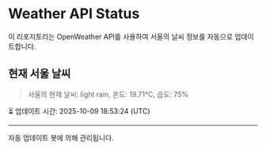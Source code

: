 
# Weather API Status

이 리포지토리는 OpenWeather API를 사용하여 서울의 날씨 정보를 자동으로 업데이트합니다.

## 현재 서울 날씨
> 서울의 현재 날씨: light rain, 온도: 19.71°C, 습도: 75%

⏳ 업데이트 시간: 2025-10-09 18:53:24 (UTC)

---
자동 업데이트 봇에 의해 관리됩니다.
